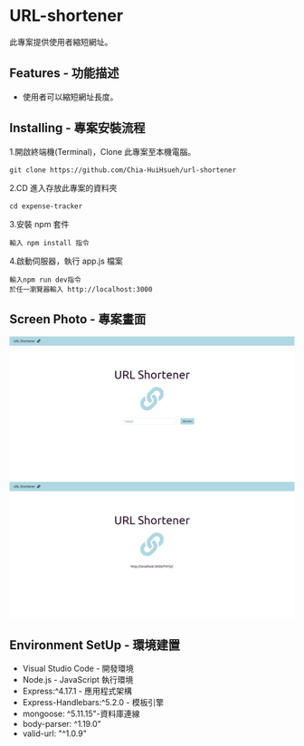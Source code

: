 # URL-shortener
此專案提供使用者縮短網址。
## Features - 功能描述
* 使用者可以縮短網址長度。

## Installing - 專案安裝流程
1.開啟終端機(Terminal)，Clone 此專案至本機電腦。
```
git clone https://github.com/Chia-HuiHsueh/url-shortener
```
2.CD 進入存放此專案的資料夾
```
cd expense-tracker
```
3.安裝 npm 套件
```
輸入 npm install 指令
```
4.啟動伺服器，執行 app.js 檔案
```
輸入npm run dev指令
於任一瀏覽器輸入 http://localhost:3000 
```
## Screen Photo - 專案畫面
![image](https://raw.githubusercontent.com/Chia-HuiHsueh/url-shortener/master/public/images/screenshot-localhost-3000-1613661125600.png)
![image](https://raw.githubusercontent.com/Chia-HuiHsueh/url-shortener/master/public/images/screenshot-localhost-3000-1613661139510.png)

## Environment SetUp - 環境建置
* Visual Studio Code - 開發環境
* Node.js - JavaScript 執行環境
* Express:^4.17.1 - 應用程式架構
* Express-Handlebars:^5.2.0 - 模板引擎
* mongoose: ^5.11.15"-資料庫連線
* body-parser: ^1.19.0"
* valid-url: "^1.0.9"